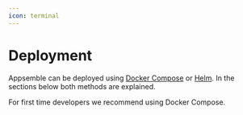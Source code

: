 ```yaml
---
icon: terminal
---
```


# Deployment

Appsemble can be deployed using [Docker Compose](https://docs.docker.com/compose) or
[Helm](https://helm.sh). In the sections below both methods are explained.

For first time developers we recommend using Docker Compose.
